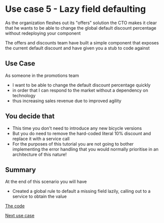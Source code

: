 # Use case 5 - Lazy field defaulting

As the organization fleshes out its "offers" solution the CTO makes it clear that he wants to be 
able to change the global default discount percentage without redeploying your component

The offers and discounts team have built a simple component that exposes the current default discount
and have given you a stub to code against

## Use Case

As someone in the promotions team 
- I want to be able to change the default discount percentage quickly  
- in order that I can respond to the market without a dependency on technology 
- thus increasing sales revenue due to improved agility


## You decide that 

- This time you don't need to introduce any new bicycle versions
- But you do need to remove the hard-coded literal 10% discount and replace it with a service call
- For the purposes of this tutorial you are not going to bother implementing the error handling that you 
would normally prioritise in an architecture of this nature!

## Summary

At the end of this scenario you will have

 - Created a global rule to default a missing field lazily, calling out to a service to obtain the value
 
[The code](./)

[Next use case](../usecase6/README.md)
